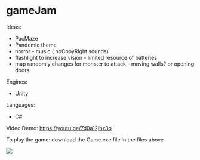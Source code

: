 # gameJam
Ideas:
* PacMaze
* Pandemic theme
* horror - music ( noCopyRight sounds) 
* flashlight to increase vision - limited resource of batteries
* map randomly changes for monster to attack - moving walls? or opening doors

Engines:
* Unity

Languages:
* C#

Video Demo:
https://youtu.be/7d0a12jbz3o

To play the game: 
download the Game.exe file in the files above

![](https://raw.githubusercontent.com/kimieta/gameJam/branch/path/to/Scene1.png)

